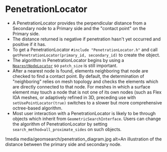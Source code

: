 # PenetrationLocator

- A PenetrationLocator provides the perpendicular distance from a Secondary node to a Primary side and the "contact point" on the Primary side.
- The distance returned is negative if penetration hasn't yet occurred and positive if it has.
- To get a PenetrationLocator `#include "PenetrationLocator.h"` and call `getPenetrationLocator(primary_id, secondary_id)` to create the object.
- The algorithm in PenetrationLocator begins by using a [`NearestNodeLocator`](/NearestNodeLocator.md) so `patch_size` is still important.
- After a nearest node is found, elements neighboring that node are checked to find a contact point.  By default, the determination of "neighboring" relies on mesh topology and checks the elements which are directly connected to that node.  For meshes in which a surface element may touch a node that is not one of its own nodes (such as Flex IGA meshes, or adaptively refined in 3D, preceding use with `setUsePointLocator(true)` switches to a slower but more comprehensive octree-based algorithm.
- Most user interaction with a PenetrationLocator is likely to be through objects which inherit from `GeometricSearchInterface`.  Users can change the algorithm of PenetrationLocator by setting `search_method=all_proximate_sides` on such objects.

!media media/geomsearch/penetration_diagram.jpg
       alt=An illustration of the distance between the primary side and secondary node. 
